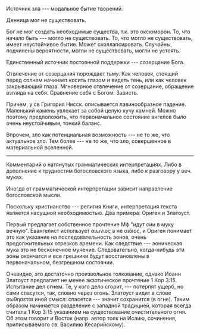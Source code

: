 Источник зла --- модальное бытие творений.

Денница мог не существовать. 

Бог не мог создать необходимые существа, т.к. это оксюморон. То, что начало быть --- могло не существовать. То, что могло не существовать, имеет неустойчивое бытие. Может сколлапсировать. Случайны, подчинены вероятности, могли не существовать, могли не устоять. 

Единственный источник постоянной поддержки --- созерцание Бога.
 
Отвлечение от созерцания порождает тьму. Как человек, стоящий перед солнем начинает косить глазом и видеть тень, или как человек закрывающий глаза. Мгноверное отвлечение от созерцание, обращение взгляда на себя. Сравнение себя с Богом. Зависть.

Причем, у св Григория Нисск. описывается лавинообразное падение. Маленький камень увлекает за собой целую кучу камней. Можно поэтому предположить, что первоначальное состояние ангелов было очень неустойчивым, тонкий баланс.

Впрочем, зло как потенциальная возможность --- не то же, что актуальное зло. Тем более --- не то же, что зло, совершенное в материальной вселенной.

-----------

Комментарий о натянутых грамматических интерпретациях. Либо в дополнение к трудностям богословского языка, либо к разговору у веч. муках.

Иногда от грамматической интерпретации зависит направление богословской мысли.

Поскольку христианство --- религия Книги, интерпретация текста является насущной необходимостью. Два примера: Ориген и Златоуст.

Первый предлагает собственное прочтение Мф "идут сии в муку вечную". Евангелист использует αιωνιος а не αιδιος, и Ориген понимает это как указание на последовательность эонов, очень продолжительных отрезков времени. Как следствие --- эоническая мука это не бесконечное мучение. Следовательно, когда-нибудь эти эоны окончатся и все грешники будут восстановлены в первоначальном, безгрешном состоянии.

Очевидно, это достаточно произвольное толкование, однако Иоанн Златоуст предлагает не менее экзотическое прочтение 1 Кор 3:15. Испытание дел огнем. Те, у кого дело сгорит, --- потерпят ущерб, но сами спасутся, так, словно через огонь. Златоуст видит в слове σωθησεται иной смысл: спасется --- значит сохранится (в огне). Таким образом начинается разделение с западной традицией, которая всегда считала 1 Кор 3:15 указанием на существование очистительного огня. Об этом говорит и Восток (напр. автор толк на Исаию, сочинения, приписываемого св. Василию Кесарийскому).


